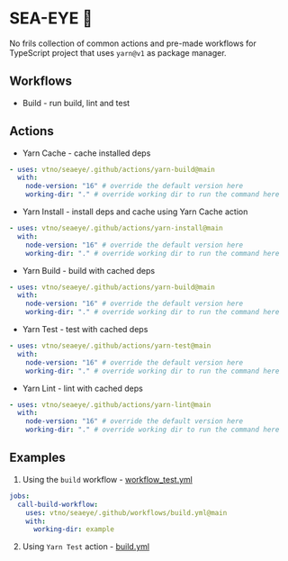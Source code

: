 # SEA-EYE 👀

No frils collection of common actions and pre-made workflows for TypeScript project that uses `yarn@v1` as package manager.

## Workflows

- Build - run build, lint and test

## Actions

- Yarn Cache - cache installed deps

```yaml
- uses: vtno/seaeye/.github/actions/yarn-build@main
  with:
    node-version: "16" # override the default version here
    working-dir: "." # override working dir to run the command here
```

- Yarn Install - install deps and cache using Yarn Cache action

```yaml
- uses: vtno/seaeye/.github/actions/yarn-install@main
  with:
    node-version: "16" # override the default version here
    working-dir: "." # override working dir to run the command here
```

- Yarn Build - build with cached deps

```yaml
- uses: vtno/seaeye/.github/actions/yarn-build@main
  with:
    node-version: "16" # override the default version here
    working-dir: "." # override working dir to run the command here
```

- Yarn Test - test with cached deps

```yaml
- uses: vtno/seaeye/.github/actions/yarn-test@main
  with:
    node-version: "16" # override the default version here
    working-dir: "." # override working dir to run the command here
```

- Yarn Lint - lint with cached deps

```yaml
- uses: vtno/seaeye/.github/actions/yarn-lint@main
  with:
    node-version: "16" # override the default version here
    working-dir: "." # override working dir to run the command here
```

## Examples

1. Using the `build` workflow - [workflow_test.yml](https://github.com/vtno/seei/blob/main/.github/workflows/workflow_test.yml)
```yaml
jobs:
  call-build-workflow:
    uses: vtno/seaeye/.github/workflows/build.yml@main
    with:
      working-dir: example
```

2. Using `Yarn Test` action - [build.yml](https://github.com/vtno/seei/blob/main/.github/workflows/build.yml#L46-L48)

